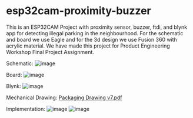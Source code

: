 # esp32cam-proximity-buzzer

This is an ESP32CAM Project with proximity sensor, buzzer, ftdi, and blynk app for detecting illegal parking in the neighbourhood. For the schematic and board we use Eagle and for the 3d design we use Fusion 360 with acrylic material. We have made this project for Product Engineering Workshop Final Project Assignment.

Schematic:
![image](https://user-images.githubusercontent.com/97512275/173480917-cb52a3a7-62df-44ab-802a-725a586afc45.png)

Board:
![image](https://user-images.githubusercontent.com/97512275/173480982-90644ece-d95f-43df-920e-3cf8811c1cd8.png)

Blynk:
![image](https://user-images.githubusercontent.com/97512275/173481098-fd7a72b0-7620-4bef-852c-62c622298747.png)

Mechanical Drawing:
[Packaging Drawing v7.pdf](https://github.com/caropeboka/esp32cam-proximity-buzzer/files/8895852/Packaging.Drawing.v7.pdf)

Implementation:
![image](https://user-images.githubusercontent.com/97512275/173481704-68318658-a194-4b48-a708-d403f8ded3e5.png)
![image](https://user-images.githubusercontent.com/97512275/173481747-93018881-fab5-4b25-81ae-dd88a26d713a.png)
